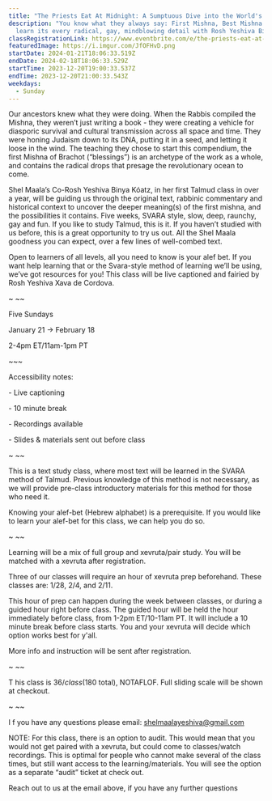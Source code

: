 ```yaml
---
title: "The Priests Eat At Midnight: A Sumptuous Dive into the World's First Mishna"
description: "You know what they always say: First Mishna, Best Mishna. Come
  learn its every radical, gay, mindblowing detail with Rosh Yeshiva Binya."
classRegistrationLink: https://www.eventbrite.com/e/the-priests-eat-at-midnight-a-sumptuous-dive-into-the-worlds-first-mishna-tickets-776317214687?aff=oddtdtcreator
featuredImage: https://i.imgur.com/JfOFHvD.png
startDate: 2024-01-21T18:06:33.519Z
endDate: 2024-02-18T18:06:33.529Z
startTime: 2023-12-20T19:00:33.537Z
endTime: 2023-12-20T21:00:33.543Z
weekdays:
  - Sunday
---
```



Our ancestors knew what they were doing. When the Rabbis compiled the Mishna, they weren’t just writing a book - they were creating a vehicle for diasporic survival and cultural transmission across all space and time. They were honing Judaism down to its DNA, putting it in a seed, and letting it loose in the wind. The teaching they chose to start this compendium, the first Mishna of Brachot (“blessings”) is an archetype of the work as a whole, and contains the radical drops that presage the revolutionary ocean to come.

Shel Maala’s Co-Rosh Yeshiva Binya Kóatz, in her first Talmud class in over a year, will be guiding us through the original text, rabbinic commentary and historical context to uncover the deeper meaning(s) of the first mishna, and the possibilities it contains. Five weeks, SVARA style, slow, deep, raunchy, gay and fun. If you like to study Talmud, this is it. If you haven’t studied with us before, this is a great opportunity to try us out. All the Shel Maala goodness you can expect, over a few lines of well-combed text.

Open to learners of all levels, all you need to know is your alef bet. If you want help learning that or the Svara-style method of learning we’ll be using, we’ve got resources for you! This class will be live captioned and fairied by Rosh Yeshiva Xava de Cordova.

\~ \~~

Five Sundays

January 21 -> February 18

2-4pm ET/11am-1pm PT

\~\~~

Accessibility notes:

\- Live captioning

\- 10 minute break

\- Recordings available

\- Slides & materials sent out before class

\~ \~~

This is a text study class, where most text will be learned in the SVARA method of Talmud. Previous knowledge of this method is not necessary, as we will provide pre-class introductory materials for this method for those who need it.

Knowing your alef-bet (Hebrew alphabet) is a prerequisite. If you would like to learn your alef-bet for this class, we can help you do so.

\~ \~~

Learning will be a mix of full group and xevruta/pair study. You will be matched with a xevruta after registration.

Three of our classes will require an hour of xevruta prep beforehand. These classes are: 1/28, 2/4, and 2/11.

This hour of prep can happen during the week between classes, or during a guided hour right before class. The guided hour will be held the hour immediately before class, from 1-2pm ET/10-11am PT. It will include a 10 minute break before class starts. You and your xevruta will decide which option works best for y'all.

More info and instruction will be sent after registration.

\~ \~~

T his class is $36/class ($180 total), NOTAFLOF. Full sliding scale will be shown at checkout.

\~ \~~

I f you have any questions please email: shelmaalayeshiva@gmail.com

NOTE: For this class, there is an option to audit. This would mean that you would not get paired with a xevruta, but could come to classes/watch recordings. This is optimal for people who cannot make several of the class times, but still want access to the learning/materials. You will see the option as a separate “audit” ticket at check out.

Reach out to us at the email above, if you have any further questions

